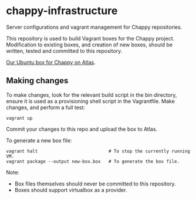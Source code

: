# chappy-infrastructure
Server configurations and vagrant management for Chappy repositories.

This repository is used to build Vagrant boxes for the Chappy project.
Modification to existing boxes, and creation of new boxes, should be written, tested and committed to this repository.

[Our Ubuntu box for Chappy on Atlas](https://atlas.hashicorp.com/shandy-patrol/boxes/chappy).

## Making changes

To make changes, look for the relevant build script in the bin directory, ensure it is used as a provisioning shell script in the Vagrantfile. Make changes, and perform a full test:

```
vagrant up
```

Commit your changes to this repo and upload the box to Atlas.

To generate a new box file:

```
vagrant halt                           # To stop the currently running VM.
vagrant package --output new-box.box   # To generate the box file.
```

Note:

* Box files themselves should never be committed to this repository.
* Boxes should support virtualbox as a provider.
